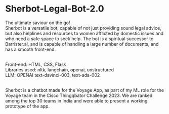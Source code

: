 # Sherbot-Legal-Bot-2.0
The ultimate saviour on the go! </br>
Sherbot is a versatile bot, capable of not just providing sound legal advice, but also helplines and resources to women afflicted by domestic issues and who need a safe space to seek help. The bot is a spiritual successor to Barrister.ai, and is capable of handling a large number of documents, and has a smooth front-end. </br> </br>

Front-end: HTML, CSS, Flask </br>
Libraries used: nltk, langchain, openai, unstructured </br>
LLM: OPENAI text-davinci-003, text-ada-002 </br>
</br>

Sherbot is a chatbot made for the Voyage App, as part of my ML role for the Voyage team in the Cisco Thingqbator Challenge 2023. We are ranked among the top 30 teams in India and were able to present a working prototype of the app.
